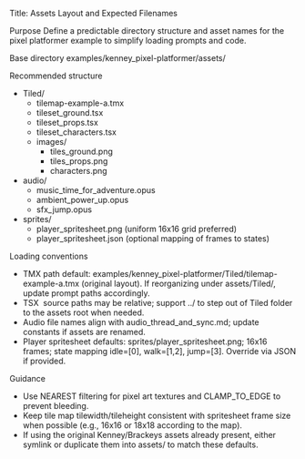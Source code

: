 Title: Assets Layout and Expected Filenames

Purpose
Define a predictable directory structure and asset names for the pixel platformer example to simplify loading prompts and code.

Base directory
examples/kenney_pixel-platformer/assets/

Recommended structure
- Tiled/
  - tilemap-example-a.tmx
  - tileset_ground.tsx
  - tileset_props.tsx
  - tileset_characters.tsx
  - images/
    - tiles_ground.png
    - tiles_props.png
    - characters.png
- audio/
  - music_time_for_adventure.opus
  - ambient_power_up.opus
  - sfx_jump.opus
- sprites/
  - player_spritesheet.png  (uniform 16x16 grid preferred)
  - player_spritesheet.json (optional mapping of frames to states)

Loading conventions
- TMX path default: examples/kenney_pixel-platformer/Tiled/tilemap-example-a.tmx (original layout). If reorganizing under assets/Tiled/, update prompt paths accordingly.
- TSX <image> source paths may be relative; support ../ to step out of Tiled folder to the assets root when needed.
- Audio file names align with audio_thread_and_sync.md; update constants if assets are renamed.
- Player spritesheet defaults: sprites/player_spritesheet.png; 16x16 frames; state mapping idle=[0], walk=[1,2], jump=[3]. Override via JSON if provided.

Guidance
- Use NEAREST filtering for pixel art textures and CLAMP_TO_EDGE to prevent bleeding.
- Keep tile map tilewidth/tileheight consistent with spritesheet frame size when possible (e.g., 16x16 or 18x18 according to the map).
- If using the original Kenney/Brackeys assets already present, either symlink or duplicate them into assets/ to match these defaults.

